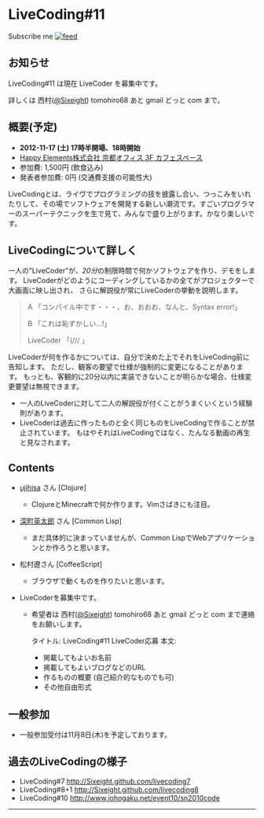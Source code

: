# LiveCoding#11

<div id="path">
Subscribe me <a href="feed.rss"><img alt="feed" src="http://assets1.github.com/images/icons/feed.png?e06bdeb610e33dc41002eaa80ce09d26ae153090" title="Subscribe to the commits for ujihisa/livecoding11 at master" /></a>
</div>

## お知らせ

LiveCoding#11 は現在 LiveCoder を募集中です。

詳しくは 西村([@Sixeight](https://twitter.com/Sixeight)) tomohiro68 あと gmail どっと com まで。

## 概要(予定)

* **2012-11-17 (土) 17時半開場、18時開始**
* [Happy Elements株式会社 京都オフィス 3F カフェスペース](http://www.happyelements.co.jp/)
* 参加費: 1,500円 (飲食込み)
* 発表者参加費: 0円 (交通費支援の可能性大)

LiveCodingとは、ライヴでプログラミングの技を披露し合い、つっこみをいれたりして、その場でソフトウェアを開発する新しい潮流です。すごいプログラマーのスーパーテクニックを生で見て、みんなで盛り上がります。かなり楽しいです。

## LiveCodingについて詳しく

一人の"LiveCoder"が、*20分*の制限時間で何かソフトウェアを作り、デモをします。
LiveCoderがどのようにコーディングしているかの全てがプロジェクターで大画面に映し出され、
さらに解説役が常にLiveCoderの挙動を説明します。

> A 「コンパイル中です・・・、お、おおお、なんと、Syntax error!」
>
> B 「これは恥ずかしい…!」
>
> LiveCoder 「(/// 」

LiveCoderが何を作るかについては、自分で決めた上でそれをLiveCoding前に告知します。
ただし、観客の要望で仕様が強制的に変更になることがあります。
もっとも、客観的に20分以内に実装できないことが明らかな場合、仕様変更要望は無視できます。

* 一人のLiveCoderに対して二人の解説役が付くことがうまくいくという経験則があります。
* LiveCoderは過去に作ったものと全く同じものをLiveCodingで作ることが禁止されています。
  もはやそれはLiveCodingではなく、たんなる動画の再生と見なされます。

## Contents

* [ujihisa](http://ujihisa.blogspot.com/) さん \[Clojure\]
  * ClojureとMinecraftで何か作ります。Vimさばきにも注目。
* [深町英太郎](http://fukamachi.github.com/) さん \[Common Lisp\]
  * まだ具体的に決まっていませんが、Common LispでWebアプリケーションとか作ろうと思います。
* 松村遼さん \[CoffeeScript\]
  * ブラウザで動くものを作りたいと思います。

* LiveCoderを募集中です。
  * 希望者は 西村([@Sixeight](https://twitter.com/Sixeight)) tomohiro68 あと gmail どっと com まで連絡をお願いします。

    タイトル: LiveCoding#11 LiveCoder応募
    本文:
    * 掲載してもよいお名前
    * 掲載してもよいブログなどのURL
    * 作るものの概要 (自己紹介的なものでも可)
    * その他自由形式

## 一般参加

* 一般参加受付は11月8日(木)を予定しております。

## 過去のLiveCodingの様子

* LiveCoding#7 <http://Sixeight.github.com/livecoding7>
* LiveCoding#8+1 <http://Sixeight.github.com/livecoding8>
* LiveCoding#10 <http://www.johogaku.net/event10/sn2010code>

----

<!--
# LiveCoding#8+1

## SUMMARY
* November xx 2010 (Sat) OPEN: 17:30, START: 18:00
* [Happy Elements K.K Kyoto Office 3F cafe space (in Japanese)](http://www.happyelements.co.jp/)
* Fee: x,000 yen

LiveCoding is a new trend where programmers present their programming techniques live.
It is exciting that we have a chance to watch the super techniques of great hackers.

## REGISTRATION

Please wait.

## DETAILS
A "LiveCoder" creates new software within 20 minutes, and demonstrates it.
Everything the LiveCoder does is displayed on a large screen by projector.
They give "Play-by-Play commentaries" explaining what he/she is doing the entire time.

> A: She is compiling it... Wow! Syntax error has occurred!
>
> B: LOL
>
> LiveCoder: (///

The LiveCoder decides what they will present before coming to the LiveCoding event.
However, their topic can change at the request of the audience.
In case the presentation cannot be completed within 20 minutes, requests can be ignored.

* There is a case where one LiveCoder can add another person for commentary if done well.
* A LiveCoder cannot use any previous work done at a prior LiveCoding event.  That's not LiveCoding, merely a replay.

## CONTENTS

* [ujihisa](http://ujihisa.blogspot.com/)
  * Will do something with Clojure with Vim!
* Potential applicants, please contact [NISHIMURA (Sixeight)](tomohiro68@gmail.com).

## xxxHackathon

* After the LiveCoding event, a Hackathon will probably occur straight until 7am the next morning, at the same place.
     * Plan 1: LLVM Hackathon
     * Plan 2: Vim Hackathon
     * Plan 3: Android Hackathon

-->
